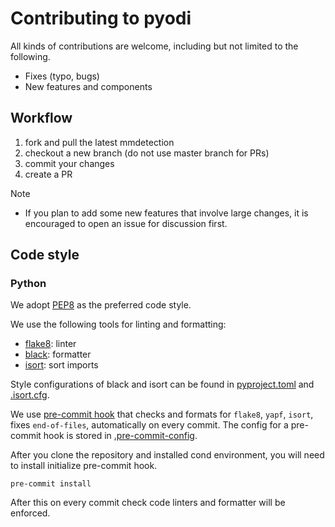 # Contributing to pyodi

All kinds of contributions are welcome, including but not limited to the following.

- Fixes (typo, bugs)
- New features and components

## Workflow

1. fork and pull the latest mmdetection
2. checkout a new branch (do not use master branch for PRs)
3. commit your changes
4. create a PR

Note
- If you plan to add some new features that involve large changes, it is encouraged to open an issue for discussion first.


## Code style

### Python
We adopt [PEP8](https://www.python.org/dev/peps/pep-0008/) as the preferred code style.

We use the following tools for linting and formatting:
- [flake8](http://flake8.pycqa.org/en/latest/): linter
- [black](https://github.com/psf/black): formatter
- [isort](https://github.com/timothycrosley/isort): sort imports

Style configurations of black and isort can be found in [pyproject.toml](../.pyproject.toml) and [.isort.cfg](../.isort.cfg).

We use [pre-commit hook](https://pre-commit.com/) that checks and formats for `flake8`, `yapf`, `isort`,
 fixes `end-of-files`, automatically on every commit.
The config for a pre-commit hook is stored in [.pre-commit-config](../.pre-commit-config.yaml).

After you clone the repository and installed cond environment, you will need to install initialize pre-commit hook.

```
pre-commit install
```

After this on every commit check code linters and formatter will be enforced.
